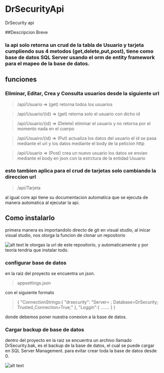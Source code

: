 # DrSecurityApi
DrSecurity api

##Descripcion Breve
### la api solo retorna un crud de la tabla de Usuario y tarjeta cumpliendo sus 4 metodos (get,delete,put,post), tiene como base de datos SQL Server usando el orm de entity framework para el mapeo de la base de datos.

## funciones
### Eliminar, Editar, Crea y Consulta usuarios desde la siguiente url
> /api/Usuario   => (get) retorna todos los usuarios

> /api/Usuario/{id}  => (get) retorna solo el usuario con dicho id

> /api/Usuario/{id} => (Delete) eliminar el usuario y no retorna por el momento nada en el cuerpo

>/api/Usuairo/{id} => (Put) actualiza los datos del usuario el id se pasa mediante el url y los datos mediante el body de la peticion http

>/api/Usuario => (Post) crea un nuevo usuario los datos se envian mediante el body en json con la estrctura de la entidad Usuario

### esto tambien aplica para el crud de tarjetas solo cambiando la direccion url
> /api/Tarjeta

al igual core api tiene su documentacion automatica que se ejecuta de manera automatica al ejecutar la api.

## Como instalarlo
primera manera es importandolo directo de git en visual studio, al inicar visual studio, nos otorga la funcion de clonar un repositorio

![alt text](https://i.ytimg.com/vi/c4nuFjV9yms/maxresdefault.jpg)
 le otorgas la url de este repositorio, y automaticamente y por teoria tendria que instalar todo.

### configurar base de datos
en la raiz del proyecto se encuentra un json.
> appsettings.json

con el siguiente formato
> {
>   "ConnectionStrings:{
>     "drsecurity": "Server= <nombre servidor> ; Database=DrSecurity; Trusted_Connection=True;"
>   },
>    "Loggin":{
>     .......
>    }
> }
  
  
donde debemos poner nuestra conexion a la base de datos.

### Cargar backup de base de datos
dentro del proyecto en la raiz se encuentra un archivo llamado DrSecurity.bak, es el backup de la base de datos, el cual se puede cargar en SQL Server Management. para evitar crear toda la base de datos desde 0.
  
  
![alt text](https://learn.microsoft.com/es-es/sql/relational-databases/backup-restore/media/quickstart-backup-restore-database/backup-db-ssms.png?view=sql-server-ver16)
  
  
  
 
 
 
 
